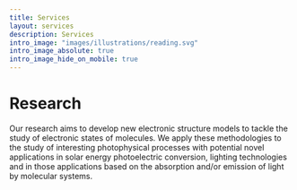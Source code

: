 ```yaml
---
title: Services
layout: services
description: Services
intro_image: "images/illustrations/reading.svg"
intro_image_absolute: true
intro_image_hide_on_mobile: true
---
```


# Research

Our research aims to develop new electronic structure models to tackle the study of electronic states of molecules.
We apply these methodologies to the study of interesting photophysical processes with potential novel applications 
in solar energy photoelectric conversion, lighting technologies and in those applications based on the absorption and/or 
emission of light by molecular systems.